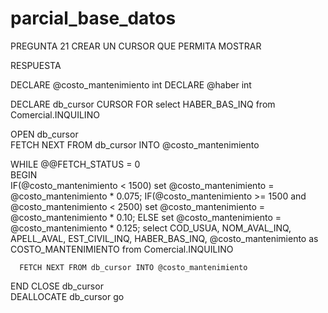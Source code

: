 # parcial_base_datos

PREGUNTA 21 CREAR UN CURSOR QUE PERMITA MOSTRAR

RESPUESTA

DECLARE @costo_mantenimiento int
DECLARE @haber int

DECLARE db_cursor CURSOR FOR 
select HABER_BAS_INQ from Comercial.INQUILINO

OPEN db_cursor  
FETCH NEXT FROM db_cursor INTO @costo_mantenimiento 

WHILE @@FETCH_STATUS = 0  
BEGIN  
	IF(@costo_mantenimiento < 1500)
		set @costo_mantenimiento = @costo_mantenimiento * 0.075;
	IF(@costo_mantenimiento >= 1500 and @costo_mantenimiento < 2500)
		set @costo_mantenimiento = @costo_mantenimiento * 0.10;
	ELSE 
		set @costo_mantenimiento = @costo_mantenimiento * 0.125;
	  select COD_USUA, NOM_AVAL_INQ, APELL_AVAL, EST_CIVIL_INQ, HABER_BAS_INQ, @costo_mantenimiento as COSTO_MANTENIMIENTO from Comercial.INQUILINO

      FETCH NEXT FROM db_cursor INTO @costo_mantenimiento 
END
CLOSE db_cursor  
DEALLOCATE db_cursor
go
